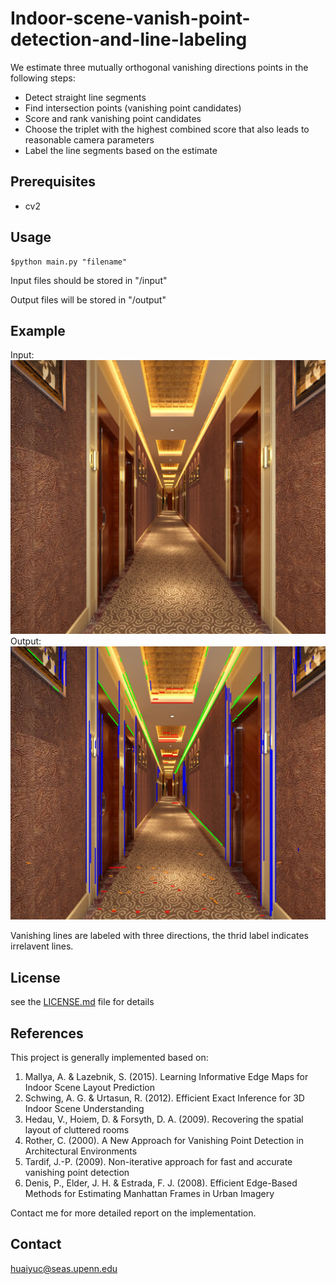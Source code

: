 # Indoor-scene-vanish-point-detection-and-line-labeling
We estimate three mutually orthogonal vanishing directions points in the following steps:
- Detect straight line segments
- Find intersection points (vanishing point candidates)
- Score and rank vanishing point candidates
- Choose the triplet with the highest combined score that also leads to reasonable camera parameters
- Label the line segments based on the estimate

## Prerequisites

- cv2


## Usage 
```
$python main.py "filename"
```
Input files should be stored in "/input"

Output files will be stored in "/output"

## Example

Input: 
![alt text](https://github.com/hyc96/Indoor-scene-vanish-point-detection-and-line-labeling/blob/master/input/1.jpg)
Output:
![alt text](https://github.com/hyc96/Indoor-scene-vanish-point-detection-and-line-labeling/blob/master/output/membership_1.jpg)

Vanishing lines are labeled with three directions, the thrid label indicates irrelavent lines.
## License

see the [LICENSE.md](LICENSE.md) file for details

## References 
This project is generally implemented based on:
1. Mallya, A. & Lazebnik, S. (2015). Learning Informative Edge Maps for Indoor Scene Layout Prediction
2. Schwing, A. G. & Urtasun, R. (2012). Efficient Exact Inference for 3D Indoor Scene Understanding
3. Hedau, V., Hoiem, D. & Forsyth, D. A. (2009). Recovering the spatial layout of cluttered rooms
4. Rother, C. (2000). A New Approach for Vanishing Point Detection in Architectural Environments
5. Tardif, J.-P. (2009). Non-iterative approach for fast and accurate vanishing point detection
6. Denis, P., Elder, J. H. & Estrada, F. J. (2008). Efficient Edge-Based Methods for Estimating Manhattan Frames in Urban Imagery

Contact me for more detailed report on the implementation.

## Contact
huaiyuc@seas.upenn.edu
